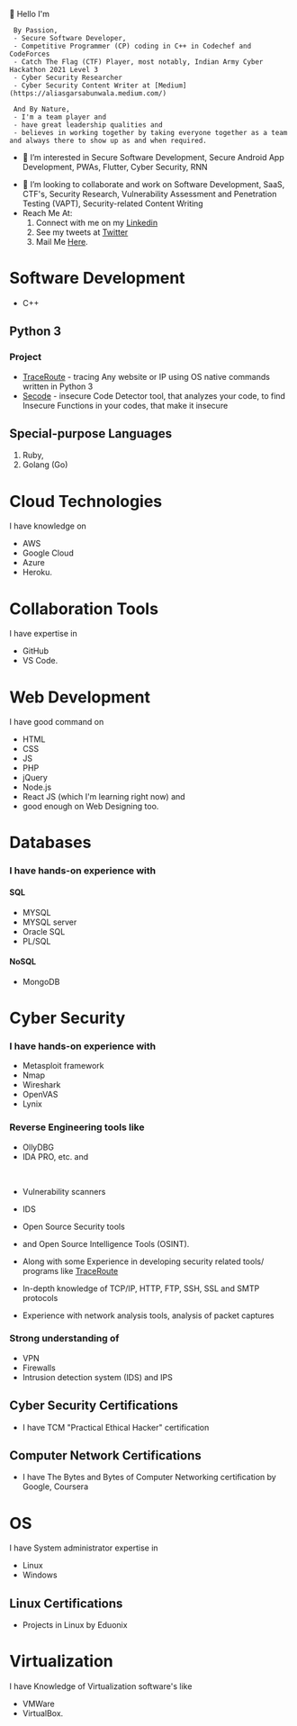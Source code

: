 👋 Hello I'm 

     By Passion,
     - Secure Software Developer, 
     - Competitive Programmer (CP) coding in C++ in Codechef and CodeForces
     - Catch The Flag (CTF) Player, most notably, Indian Army Cyber Hackathon 2021 Level 3
     - Cyber Security Researcher
     - Cyber Security Content Writer at [Medium](https://aliasgarsabunwala.medium.com/)
      
     And By Nature, 
     - I'm a team player and 
     - have great leadership qualities and 
     - believes in working together by taking everyone together as a team and always there to show up as and when required.

- 👀 I’m interested in Secure Software Development, Secure Android App Development, PWAs, Flutter, Cyber Security, RNN
<!-- -🌱 I’m currently learning Vulnerability Assessment and Penetration Testing (VAPT) <!-- , AI, ML, Deep learning and Neural Network's -->
- 💞️ I’m looking to collaborate and work on Software Development, SaaS, CTF's, Security Research, Vulnerability Assessment and Penetration Testing (VAPT), Security-related Content Writing <!-- , AI, ML, Deep learning and Neural Network's --> 
- Reach Me At: 
     1. Connect with me on my [Linkedin](https://linkedin.com/in/AliasgarSabunwala)
     2. See my tweets at [Twitter](https://twitter.com/AliasgarSabun)
     3. Mail Me [Here](aliasgarabidsabunwala@gmail.com).


# Software Development
- C++ 

<!-- ### Project
- [ARLibrary](https://github.com/AliasgarSabunwala/ARLibrary) - experience library in metaverse -->
 
## Python 3

### Project
- [TraceRoute](https://github.com/AliasgarSabunwala/TraceRoute) - tracing Any website or IP using OS native commands written in Python 3
- [Secode](https://github.com/AliasgarSabunwala/Secode) - insecure Code Detector tool, that analyzes your code, to find Insecure Functions in your codes, that make it insecure

## Special-purpose Languages 
1. Ruby, 
2. Golang (Go)

<!-- ### Project
- [GoAPI](https://github.com/AliasgarSabunwala/GoAPI) - social media API backend in Go using standard Library. -->

# Cloud Technologies 
I have knowledge on 
- AWS 
- Google Cloud
- Azure
- Heroku. 

<!-- ### Cloud Certification's
I had certain certification on Azure such as 
- AZ-500, 
- AZ-104, 
- AZ-204, 
- AZ-900, 
- AZ-102, 
- DA-100 (Azure Data Analyst) and 
- AI-900 (Azure AI Fundamentals). -->

# Collaboration Tools 
I have expertise in 
- GitHub
- VS Code.

# Web Development
I have good command on 
- HTML 
- CSS
- JS
- PHP
- jQuery
- Node.js
- React JS (which I'm learning right now) 
and
- good enough on Web Designing too.

# Databases 
### I have hands-on experience with 
#### SQL
- MYSQL
- MYSQL server
- Oracle SQL
- PL/SQL  

#### NoSQL 
- MongoDB

# Cyber Security
### I have hands-on experience with 
- Metasploit framework
- Nmap 
- Wireshark 
- OpenVAS
- Lynix

### Reverse Engineering tools like 
- OllyDBG
- IDA PRO, etc.
and
</br>

- Vulnerability scanners
- IDS
- Open Source Security tools
- and Open Source Intelligence Tools (OSINT). 

- Along with some Experience in developing security related tools/ programs like [TraceRoute](https://github.com/AliasgarSabunwala/TraceRoute)
- In-depth knowledge of TCP/IP, HTTP, FTP, SSH, SSL and SMTP protocols
- Experience with network analysis tools, analysis of packet captures

### Strong understanding of 
- VPN 
- Firewalls 
- Intrusion detection system (IDS) and IPS 

## Cyber Security Certifications
- I have TCM "Practical Ethical Hacker" certification

## Computer Network Certifications
- I have The Bytes and Bytes of Computer Networking certification by Google, Coursera

# OS
I have System administrator expertise in 
- Linux
- Windows

## Linux Certifications
- Projects in Linux by Eduonix

# Virtualization
I have Knowledge of Virtualization software's like 
- VMWare
- VirtualBox.
